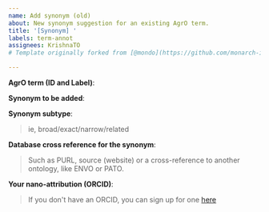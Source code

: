 ```yaml
---
name: Add synonym (old)
about: New synonym suggestion for an existing AgrO term.
title: '[Synonym] '
labels: term-annot
assignees: KrishnaTO
# Template originally forked from [@mondo](https://github.com/monarch-initiative/mondo/tree/master/.github/ISSUE_TEMPLATE)

---
```


**AgrO term (ID and Label)**: 

**Synonym to be added**: 

**Synonym subtype**: 
> ie, broad/exact/narrow/related

**Database cross reference for the synonym**: 
> Such as PURL, source (website) or a cross-reference to another ontology, like ENVO or PATO.

**Your nano-attribution (ORCID)**: 
> If you don't have an ORCID, you can sign up for one [here](https://orcid.org/)
